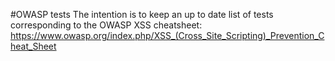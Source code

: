﻿#OWASP tests
The intention is to keep an up to date list of tests corresponding to the OWASP XSS cheatsheet:
https://www.owasp.org/index.php/XSS_(Cross_Site_Scripting)_Prevention_Cheat_Sheet

